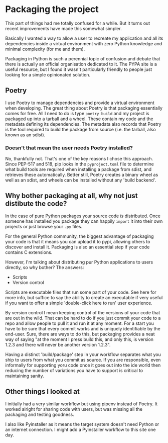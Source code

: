 # Packaging the project
This part of things had me totally confused for a while. But it turns out recent improvements have made this somewhat simpler.

Basically I wanted a way to allow a user to recreate my application and all its dependencies inside a virtual environment with zero Python knowledge and minimal complexity (for me and them).

Packaging in Python is such a perennial topic of confusion and debate that there is actually an official organisation dedicated to it. 
The PYPA site is a useful resource, but I found it wasn't particularly friendly to people just looking for a simple opinionated solution.

## Poetry
I use Poetry to manage dependencies and provide a virtual environment when developing. The great thing about Poetry is that packaging essentially comes for free. All I need to do is type `poetry build` and my project is packaged up into a tarball and a wheel. These contain my code and the metadata defining its dependencies. The metadata also records that Poetry is the tool required to build the package from source (i.e. the tarball, also known as an sdist).

### Doesn't that mean the user needs Poetry installed?
No, thankfully not. That's one of the key reasons I chose this approach. 
Since PEP-517 and 518, pip looks in the `pyproject.toml` file to determine what build tools are required when installing a package from sdist, and retrieves these automatically. 
Better still, Poetry creates a binary wheel as well as an sdist, and wheels can be installed without any 'build backend'.

## Why bother packaging at all, why not just distibute the code?
In the case of pure Python packages your source code *is* distributed. Once someone has installed you package they can happily `import` it into their own projects or just browse your `.py` files. 

For the general Python community, the biggest advantage of packaging your code is that it means you can upload it to pypi, allowing others to discover and install it. Packaging is also an essential step if your code contains C extensions.

However, I'm talking about distributing pur Python applications to users directly, so why bother? The answers:

- Scripts
- Version control

Scripts are executable files that run some part of your code. See here for more info, but suffice to say the ability to create an executable if very useful if you want to offer a simple 'double-click here to run' user experience.

By version control I mean keeping control of the versions of your code that are out in the wild. That can be hard to do if you just commit your code to a repo and allow people to pull it and run it at any moment. For a start you have to be sure that every commit works and is uniquely identifiable by the end-user. Sure, there are ways to do this, but packaging provides a neat way of saying "at the moment I press build this, and only this, is version 1.2.3 and there will never be another version 1.2.3". 

Having a distinct 'build/package' step in your workflow separates what you ship to users from what you commit as source. If you are responsible, even informally for supporting yoru code once it goes out into the ide world then reducing the number of variations you have to support is critical to maintaining sanity.

## Other things I looked at

I initially had a very similar workflow but using pipenv instead of Poetry. It worked alright for sharing code with users, but was missing all the packaging and testing goodness.

I also like Pyinstaller as it means the target system doesn't need Python or an internet connection. I might add a Pyinstaller workflow to this site one day.
